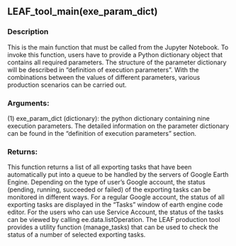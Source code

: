 ## LEAF_tool_main(exe_param_dict)
### Description
This is the main function that must be called from the Jupyter Notebook. To invoke this function, users have to provide a Python dictionary object that contains all required parameters. The structure of the parameter dictionary will be described in “definition of execution parameters”. With the combinations between the values of different parameters, various production scenarios can be carried out.  
### Arguments:
(1) exe_param_dict (dictionary): the python dictionary containing nine execution parameters. The detailed information on the parameter dictionary can be found in the “definition of execution parameters” section.
### Returns:
This function returns a list of all exporting tasks that have been automatically put into a queue to be handled by the servers of Google Earth Engine. Depending on the type of user’s Google account, the status (pending, running, succeeded or failed) of the exporting tasks can be monitored in different ways. For a regular Google account, the status of all exporting tasks are displayed in the “Tasks” window of earth engine code editor. For the users who can use Service Account, the status of the tasks can be viewed by calling ee.data.listOperation. The LEAF production tool provides a utility function (manage_tasks) that can be used to check the status of a number of selected exporting tasks.   
